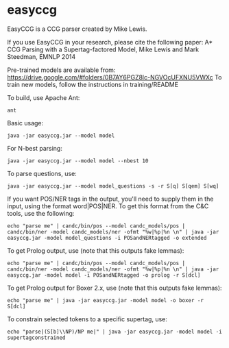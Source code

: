easyccg
=======

EasyCCG is a CCG parser created by Mike Lewis.

If you use EasyCCG in your research, please cite the following paper: A* CCG Parsing with a Supertag-factored Model, Mike Lewis and Mark Steedman, EMNLP 2014

Pre-trained models are available from: https://drive.google.com/#folders/0B7AY6PGZ8lc-NGVOcUFXNU5VWXc
To train new models, follow the instructions in training/README

To build, use Apache Ant:

    ant

Basic usage:

    java -jar easyccg.jar --model model

For N-best parsing:

    java -jar easyccg.jar --model model --nbest 10

To parse questions, use:

    java -jar easyccg.jar --model model_questions -s -r S[q] S[qem] S[wq]

If you want POS/NER tags in the output, you'll need to supply them in the input, using the format word|POS|NER. To get this format from the C&C tools, use the following:

    echo "parse me" | candc/bin/pos --model candc_models/pos | candc/bin/ner -model candc_models/ner -ofmt "%w|%p|%n \n" | java -jar easyccg.jar -model model_questions -i POSandNERtagged -o extended

To get Prolog output, use (note that this outputs fake lemmas):

    echo "parse me" | candc/bin/pos --model candc_models/pos | candc/bin/ner -model candc_models/ner -ofmt "%w|%p|%n \n" | java -jar easyccg.jar -model model -i POSandNERtagged -o prolog -r S[dcl]

To get Prolog output for Boxer 2.x, use (note that this outputs fake lemmas):

    echo "parse me" | java -jar easyccg.jar -model model -o boxer -r S[dcl]

To constrain selected tokens to a specific supertag, use:

    echo "parse|(S[b]\\NP)/NP me|" | java -jar easyccg.jar -model model -i supertagconstrained
